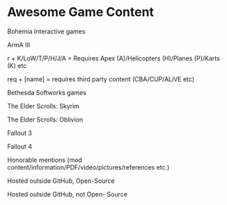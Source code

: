 # Awesome Game Content

Bohemia Interactive games

ArmA III

r + K/LoW/T/P/H/J/A = Requires Apex (A)/Helicopters (H)/Planes (P)/Karts (K) etc

req + [name] = requires third party content (CBA/CUP/ALiVE etc)

Bethesda Softworks games

The Elder Scrolls: Skyrim

The Elder Scrolls: Oblivion

Fallout 3

Fallout 4




Honorable mentions (mod content/information/PDF/video/pictures/references etc.)

Hosted outside GitHub, Open-Source


Hosted outside GitHub, not Open- Source




